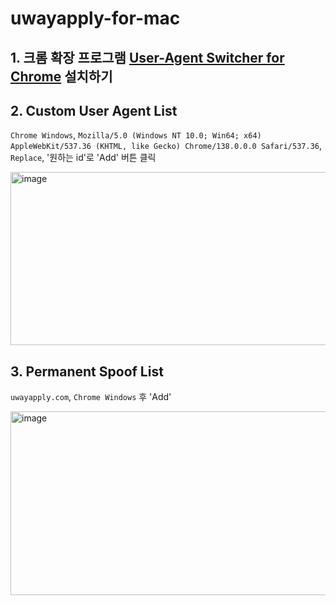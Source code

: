 # uwayapply-for-mac

## 1. 크롬 확장 프로그램 [User-Agent Switcher for Chrome](https://chromewebstore.google.com/detail/djflhoibgkdhkhhcedjiklpkjnoahfmg) 설치하기
## 2. Custom User Agent List 
`Chrome Windows`, `Mozilla/5.0 (Windows NT 10.0; Win64; x64) AppleWebKit/537.36 (KHTML, like Gecko) Chrome/138.0.0.0 Safari/537.36`, `Replace`, '원하는 id'로 'Add' 버튼 클릭

<img width="876" height="277" alt="image" src="https://github.com/user-attachments/assets/88cddeb0-9f8a-4982-9097-cc73cd941025" />

## 3. Permanent Spoof List 
`uwayapply.com`, `Chrome Windows` 후 'Add'

<img width="1097" height="294" alt="image" src="https://github.com/user-attachments/assets/85002963-815b-4dda-bc43-1e8f2358b4e4" />
